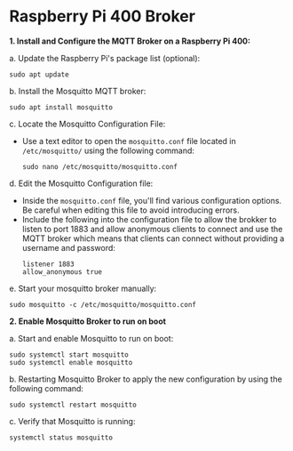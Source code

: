 # Raspberry Pi 400 Broker 

**1. Install and Configure the MQTT Broker on a Raspberry Pi 400:**

   a. Update the Raspberry Pi's package list (optional):
   ```
   sudo apt update
   ```

   b. Install the Mosquitto MQTT broker:
   ```
   sudo apt install mosquitto
   ```

   c. Locate the Mosquitto Configuration File:
   - Use a text editor to open the `mosquitto.conf` file located in `/etc/mosquitto/` using the following command:
     ```
     sudo nano /etc/mosquitto/mosquitto.conf
     ```
   
   d. Edit the Mosquitto Configuration file:
   - Inside the `mosquitto.conf` file, you'll find various configuration options. Be careful when editing this file to avoid introducing errors.
   - Include the following into the configuration file to allow the brokker to listen to port 1883 and allow anonymous clients to connect and use the MQTT broker which means that clients can connect without providing a username and password:
     ```
     listener 1883
     allow_anonymous true    
     ```

   e. Start your mosquitto broker manually:
   ```
   sudo mosquitto -c /etc/mosquitto/mosquitto.conf 
   ```


**2. Enable Mosquitto Broker to run on boot**

   a. Start and enable Mosquitto to run on boot:
   ```
   sudo systemctl start mosquitto
   sudo systemctl enable mosquitto
   ```

   b. Restarting Mosquitto Broker to apply the new configuration by using the following command:
   ```
   sudo systemctl restart mosquitto
   ```

   c. Verify that Mosquitto is running:
   ```
   systemctl status mosquitto
   ```

